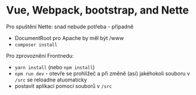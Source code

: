 Vue, Webpack, bootstrap, and Nette
=========================

Pro spuštění Nette:
snad nebude potřeba - případně 
 - DocumentRoot pro Apache by měl být /www
 - `composer install`
 
 Pro zprovoznění Frontnedu:
  - `yarn install` (nebo `npm install`)
  - `npm run dev` - otevře se prohlížeč a při změně (asi) jakéhokoli souboru v `/src` se reloadne atuomaticky
  - postavit aplikaci pomocí souborů v `/src`
